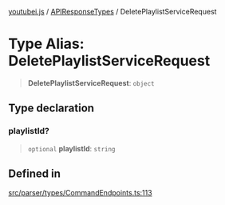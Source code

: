 [youtubei.js](../../../README.md) / [APIResponseTypes](../README.md) / DeletePlaylistServiceRequest

# Type Alias: DeletePlaylistServiceRequest

> **DeletePlaylistServiceRequest**: `object`

## Type declaration

### playlistId?

> `optional` **playlistId**: `string`

## Defined in

[src/parser/types/CommandEndpoints.ts:113](https://github.com/LuanRT/YouTube.js/blob/af92984523f90200a18314b94478a2697c9deab0/src/parser/types/CommandEndpoints.ts#L113)
